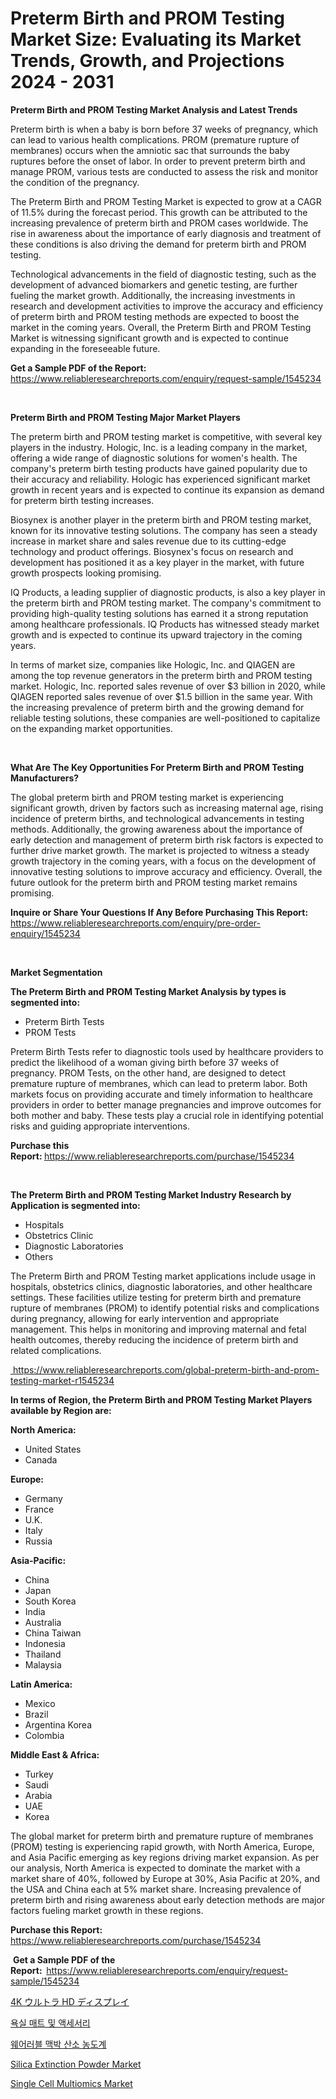 <p><h1>Preterm Birth and PROM Testing Market Size: Evaluating its Market Trends, Growth, and Projections 2024 - 2031</h1></p><p><strong>Preterm Birth and PROM Testing Market Analysis and Latest Trends</strong></p>
<p><p>Preterm birth is when a baby is born before 37 weeks of pregnancy, which can lead to various health complications. PROM (premature rupture of membranes) occurs when the amniotic sac that surrounds the baby ruptures before the onset of labor. In order to prevent preterm birth and manage PROM, various tests are conducted to assess the risk and monitor the condition of the pregnancy.</p><p>The Preterm Birth and PROM Testing Market is expected to grow at a CAGR of 11.5% during the forecast period. This growth can be attributed to the increasing prevalence of preterm birth and PROM cases worldwide. The rise in awareness about the importance of early diagnosis and treatment of these conditions is also driving the demand for preterm birth and PROM testing.</p><p>Technological advancements in the field of diagnostic testing, such as the development of advanced biomarkers and genetic testing, are further fueling the market growth. Additionally, the increasing investments in research and development activities to improve the accuracy and efficiency of preterm birth and PROM testing methods are expected to boost the market in the coming years. Overall, the Preterm Birth and PROM Testing Market is witnessing significant growth and is expected to continue expanding in the foreseeable future.</p></p>
<p><strong>Get a Sample PDF of the Report:&nbsp;</strong> <a href="https://www.reliableresearchreports.com/enquiry/request-sample/1545234">https://www.reliableresearchreports.com/enquiry/request-sample/1545234</a></p>
<p>&nbsp;</p>
<p><strong>Preterm Birth and PROM Testing Major Market Players</strong></p>
<p><p>The preterm birth and PROM testing market is competitive, with several key players in the industry. Hologic, Inc. is a leading company in the market, offering a wide range of diagnostic solutions for women's health. The company's preterm birth testing products have gained popularity due to their accuracy and reliability. Hologic has experienced significant market growth in recent years and is expected to continue its expansion as demand for preterm birth testing increases.</p><p>Biosynex is another player in the preterm birth and PROM testing market, known for its innovative testing solutions. The company has seen a steady increase in market share and sales revenue due to its cutting-edge technology and product offerings. Biosynex's focus on research and development has positioned it as a key player in the market, with future growth prospects looking promising.</p><p>IQ Products, a leading supplier of diagnostic products, is also a key player in the preterm birth and PROM testing market. The company's commitment to providing high-quality testing solutions has earned it a strong reputation among healthcare professionals. IQ Products has witnessed steady market growth and is expected to continue its upward trajectory in the coming years.</p><p>In terms of market size, companies like Hologic, Inc. and QIAGEN are among the top revenue generators in the preterm birth and PROM testing market. Hologic, Inc. reported sales revenue of over $3 billion in 2020, while QIAGEN reported sales revenue of over $1.5 billion in the same year. With the increasing prevalence of preterm birth and the growing demand for reliable testing solutions, these companies are well-positioned to capitalize on the expanding market opportunities.</p></p>
<p>&nbsp;</p>
<p><strong>What Are The Key Opportunities For Preterm Birth and PROM Testing Manufacturers?</strong></p>
<p><p>The global preterm birth and PROM testing market is experiencing significant growth, driven by factors such as increasing maternal age, rising incidence of preterm births, and technological advancements in testing methods. Additionally, the growing awareness about the importance of early detection and management of preterm birth risk factors is expected to further drive market growth. The market is projected to witness a steady growth trajectory in the coming years, with a focus on the development of innovative testing solutions to improve accuracy and efficiency. Overall, the future outlook for the preterm birth and PROM testing market remains promising.</p></p>
<p><strong>Inquire or Share Your Questions If Any Before Purchasing This Report:</strong> <a href="https://www.reliableresearchreports.com/enquiry/pre-order-enquiry/1545234">https://www.reliableresearchreports.com/enquiry/pre-order-enquiry/1545234</a></p>
<p>&nbsp;</p>
<p><strong>Market Segmentation</strong></p>
<p><strong>The Preterm Birth and PROM Testing Market Analysis by types is segmented into:</strong></p>
<p><ul><li>Preterm Birth Tests</li><li>PROM Tests</li></ul></p>
<p><p>Preterm Birth Tests refer to diagnostic tools used by healthcare providers to predict the likelihood of a woman giving birth before 37 weeks of pregnancy. PROM Tests, on the other hand, are designed to detect premature rupture of membranes, which can lead to preterm labor. Both markets focus on providing accurate and timely information to healthcare providers in order to better manage pregnancies and improve outcomes for both mother and baby. These tests play a crucial role in identifying potential risks and guiding appropriate interventions.</p></p>
<p><strong>Purchase this Report:&nbsp;</strong><a href="https://www.reliableresearchreports.com/purchase/1545234">https://www.reliableresearchreports.com/purchase/1545234</a></p>
<p>&nbsp;</p>
<p><strong>The Preterm Birth and PROM Testing Market Industry Research by Application is segmented into:</strong></p>
<p><ul><li>Hospitals</li><li>Obstetrics Clinic</li><li>Diagnostic Laboratories</li><li>Others</li></ul></p>
<p><p>The Preterm Birth and PROM Testing market applications include usage in hospitals, obstetrics clinics, diagnostic laboratories, and other healthcare settings. These facilities utilize testing for preterm birth and premature rupture of membranes (PROM) to identify potential risks and complications during pregnancy, allowing for early intervention and appropriate management. This helps in monitoring and improving maternal and fetal health outcomes, thereby reducing the incidence of preterm birth and related complications.</p></p>
<p><a href="https://www.reliableresearchreports.com/global-preterm-birth-and-prom-testing-market-r1545234">&nbsp;https://www.reliableresearchreports.com/global-preterm-birth-and-prom-testing-market-r1545234</a></p>
<p><strong>In terms of Region, the Preterm Birth and PROM Testing Market Players available by Region are:</strong></p>
<p>
    <p> <strong> North America: </strong>
        <ul>
            <li>United States</li>
            <li>Canada</li>
        </ul>
        </p> 
    <p> <strong> Europe: </strong>
        <ul>
            <li>Germany</li>
            <li>France</li>
            <li>U.K.</li>
            <li>Italy</li>
            <li>Russia</li>
        </ul>
        </p> 
    <p> <strong> Asia-Pacific: </strong>
        <ul>
            <li>China</li>
            <li>Japan</li>
            <li>South Korea</li>
            <li>India</li>
            <li>Australia</li>
            <li>China Taiwan</li>
            <li>Indonesia</li>
            <li>Thailand</li>
            <li>Malaysia</li>
        </ul>
        </p> 
    <p> <strong> Latin America: </strong>
        <ul>
            <li>Mexico</li>
            <li>Brazil</li>
            <li>Argentina Korea</li>
            <li>Colombia</li>
        </ul>
        </p> 
    <p> <strong> Middle East & Africa: </strong>
        <ul>
            <li>Turkey</li>
            <li>Saudi</li>
            <li>Arabia</li>
            <li>UAE</li>
            <li>Korea</li>
        </ul>
    </p>
    </p>
<p><p>The global market for preterm birth and premature rupture of membranes (PROM) testing is experiencing rapid growth, with North America, Europe, and Asia Pacific emerging as key regions driving market expansion. As per our analysis, North America is expected to dominate the market with a market share of 40%, followed by Europe at 30%, Asia Pacific at 20%, and the USA and China each at 5% market share. Increasing prevalence of preterm birth and rising awareness about early detection methods are major factors fueling market growth in these regions.</p></p>
<p><strong>Purchase this Report: </strong><a href="https://www.reliableresearchreports.com/purchase/1545234">https://www.reliableresearchreports.com/purchase/1545234</a></p>
<p>&nbsp;<strong>Get a Sample PDF of the Report:&nbsp;&nbsp;</strong><a href="https://www.reliableresearchreports.com/enquiry/request-sample/1545234">https://www.reliableresearchreports.com/enquiry/request-sample/1545234</a></p>
<p><strong></strong></p>
<p><p><a href="https://github.com/mcbeesbxa270/Market-Research-Report-List-1/blob/main/750945646610.md">4K ウルトラ HD ディスプレイ</a></p><p><a href="https://github.com/CliftonFisher9067/Market-Research-Report-List-1/blob/main/321357142496.md">욕실 매트 및 액세서리</a></p><p><a href="https://medium.com/@elod.85/%EC%B0%A9%EC%9A%A9%EC%8B%9D-%EB%A7%A5%EB%B0%95-%EC%82%B0%EC%86%8C%ED%8F%AC%ED%99%94%EB%8F%84-%EC%B8%A1%EC%A0%95%EA%B8%B0-%EC%8B%9C%EC%9E%A5-%EC%A0%84%EB%A7%9D-%EC%82%B0%EC%97%85-%EA%B0%9C%EC%9A%94-%EB%B0%8F-%EC%98%88%EC%B8%A1-2024%EB%85%84%EB%B6%80%ED%84%B0-2031%EB%85%84%EA%B9%8C%EC%A7%80-91789d01a218">웨어러블 맥박 산소 농도계</a></p><p><a href="https://issuu.com/reportprime-2/docs/silica-extinction-powder-market-size-2030.pptx">Silica Extinction Powder Market</a></p><p><a href="https://github.com/dx0328/Market-Research-Report-List-2/blob/main/single-cell-multiomics-market.md">Single Cell Multiomics Market</a></p></p>